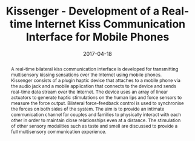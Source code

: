 ---
title: "Kissenger - Development of a Real-time Internet Kiss Communication Interface for Mobile Phones"
date: 2017-04-18 
link: "https://link.springer.com/chapter/10.1007/978-3-319-57738-8_11"
buttonText: ""
picture: ""
authors: "Emma Yann Zhang, Shogo Nishiguchi, Adrian David Cheok & Yukihiro Morisawa"
journal: "Cheok, A., Devlin, K., Levy, D. (eds) Love and Sex with Robots. LSR 2016. Lecture Notes in Computer Science, vol 10237. Springer, Cham."
abstract: "A real-time bilateral kiss communication interface is developed for transmitting multisensory kissing sensations over the Internet using mobile phones. Kissenger consists of a plugin haptic device that attaches to a mobile phone via the audio jack and a mobile application that connects to the device and sends real-time data stream over the Internet. The device uses an array of linear actuators to generate haptic stimulations on the human lips and force sensors to measure the force output. Bilateral force-feedback control is used to synchronise the forces on both sides of the system. The aim is to provide an intimate communication channel for couples and families to physically interact with each other in order to maintain close relationships even at a distance. The stimulation of other sensory modalities such as taste and smell are discussed to provide a full multisensory communication experience."
doi: "https://doi.org/10.1007/978-3-319-57738-8_11"
draft: false
---